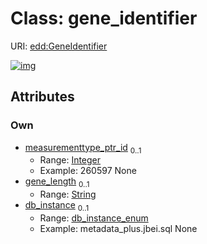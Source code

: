 
# Class: gene_identifier



URI: [edd:GeneIdentifier](https://w3id.org/eddGeneIdentifier)


[![img](https://yuml.me/diagram/nofunky;dir:TB/class/[GeneIdentifier&#124;measurementtype_ptr_id:integer%20%3F;gene_length:string%20%3F;db_instance:db_instance_enum%20%3F])](https://yuml.me/diagram/nofunky;dir:TB/class/[GeneIdentifier&#124;measurementtype_ptr_id:integer%20%3F;gene_length:string%20%3F;db_instance:db_instance_enum%20%3F])

## Attributes


### Own

 * [measurementtype_ptr_id](measurementtype_ptr_id.md)  <sub>0..1</sub>
     * Range: [Integer](types/Integer.md)
     * Example: 260597 None
 * [gene_length](gene_length.md)  <sub>0..1</sub>
     * Range: [String](types/String.md)
 * [db_instance](db_instance.md)  <sub>0..1</sub>
     * Range: [db_instance_enum](db_instance_enum.md)
     * Example: metadata_plus.jbei.sql None
